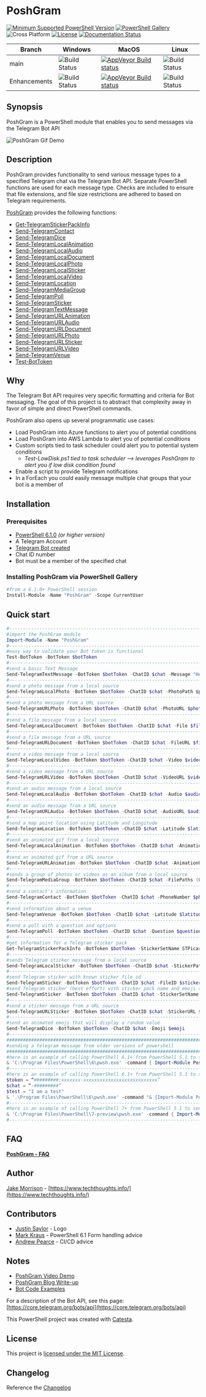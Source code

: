 # PoshGram

[![Minimum Supported PowerShell Version](https://img.shields.io/badge/PowerShell-6.1+-blue.svg)](https://github.com/PowerShell/PowerShell) [![PowerShell Gallery][psgallery-img]][psgallery-site] ![Cross Platform](https://img.shields.io/badge/platform-windows%20%7C%20macos%20%7C%20linux-lightgrey) [![License][license-badge]](LICENSE) [![Documentation Status](https://readthedocs.org/projects/poshgram/badge/?version=latest)](https://poshgram.readthedocs.io/en/latest/?badge=latest)

[psgallery-img]:   https://img.shields.io/powershellgallery/dt/PoshGram.svg
[psgallery-site]:  https://www.powershellgallery.com/packages/PoshGram
[psgallery-v1]:    https://www.powershellgallery.com/packages/PoshGram
[license-badge]:   https://img.shields.io/github/license/techthoughts2/PoshGram

Branch | Windows | MacOS | Linux
--- | --- | --- | --- |
main | ![Build Status](https://codebuild.us-west-2.amazonaws.com/badges?uuid=eyJlbmNyeXB0ZWREYXRhIjoibTI1bm9iZ0tRY3hGRzVUQzdKUzhyT0lGOUlCZHVySldHRCtyQlRRcVVKM0M4bExOMDgvdkMzdTR3MC83VGhzQzVBUVJ6ajFwNDFvVDUwQU5wK3BMNHUwPSIsIml2UGFyYW1ldGVyU3BlYyI6ImluRWp6VDA4eWYxNitqQ2giLCJtYXRlcmlhbFNldFNlcmlhbCI6MX0%3D&branch=main) | [![AppVeyor Build status](https://ci.appveyor.com/api/projects/status/f0l0iiqfq6tua4l1/branch/main?svg=true)](https://ci.appveyor.com/project/techthoughts2/poshgram/branch/main) | ![Build Status](https://codebuild.us-west-2.amazonaws.com/badges?uuid=eyJlbmNyeXB0ZWREYXRhIjoiZHFxQmNXamdSTVJzd2FUcTUraWRDalAwRlNBRWNGV2MzVExZRHdKb2VwbGdtUHdJME91c05tVzYyWXJWMythSWR0dkROYTJkdWxGZG1sUWVuTTB0WWI4PSIsIml2UGFyYW1ldGVyU3BlYyI6IjhReWlJdmNZQSt3bW9Mb3MiLCJtYXRlcmlhbFNldFNlcmlhbCI6MX0%3D&branch=main) |
Enhancements | ![Build Status](https://codebuild.us-west-2.amazonaws.com/badges?uuid=eyJlbmNyeXB0ZWREYXRhIjoiRDRkc01KRlpFb3NFckRCRk14bFF3cGFpa3I5M3pNTHF5YXk2b2hrcFNEbU56bGlNVEovUzBLQ0xQcDlXa1oyaGVOZzN6WE0rZlNiM2dXR1U1eWpVWitzPSIsIml2UGFyYW1ldGVyU3BlYyI6IjAvTXY3R1YwWXFYQzg3TWoiLCJtYXRlcmlhbFNldFNlcmlhbCI6MX0%3D&branch=Enhancements) | [![AppVeyor Build status](https://ci.appveyor.com/api/projects/status/f0l0iiqfq6tua4l1/branch/Enhancements?svg=true)](https://ci.appveyor.com/project/techthoughts2/poshgram/branch/Enhancements)| ![Build Status](https://codebuild.us-west-2.amazonaws.com/badges?uuid=eyJlbmNyeXB0ZWREYXRhIjoiWmVlOTRZTGtPbjdKR3p5YjFTeGpuVmROZjJ0Unh1aVprYlErOG1CQ3ZKSVRaUEhxOW01OFdOQkRlRG0zb1JCNWI1aVJqcno0TG5FVnoxSnNrVnZvU21ZPSIsIml2UGFyYW1ldGVyU3BlYyI6IjFJalRUNFR5YTljUWFKUHEiLCJtYXRlcmlhbFNldFNlcmlhbCI6MX0%3D&branch=Enhancements) |

## Synopsis

PoshGram is a PowerShell module that enables you to send messages via the Telegram Bot API

![PoshGram Gif Demo](media/PoshGram.gif "PoshGram in action")

## Description

PoshGram provides functionality to send various message types to a specified Telegram chat via the Telegram Bot API. Separate PowerShell functions are used for each message type. Checks are included to ensure that file extensions, and file size restrictions are adhered to based on Telegram requirements.

[PoshGram](https://github.com/techthoughts2/PoshGram/blob/main/docs/PoshGram.md) provides the following functions:

* [Get-TelegramStickerPackInfo](https://github.com/techthoughts2/PoshGram/blob/main/docs/Get-TelegramStickerPackInfo.md)
* [Send-TelegramContact](https://github.com/techthoughts2/PoshGram/blob/main/docs/Send-TelegramContact.md)
* [Send-TelegramDice](https://github.com/techthoughts2/PoshGram/blob/main/docs/Send-TelegramDice.md)
* [Send-TelegramLocalAnimation](https://github.com/techthoughts2/PoshGram/blob/main/docs/Send-TelegramLocalAnimation.md)
* [Send-TelegramLocalAudio](https://github.com/techthoughts2/PoshGram/blob/main/docs/Send-TelegramLocalAudio.md)
* [Send-TelegramLocalDocument](https://github.com/techthoughts2/PoshGram/blob/main/docs/Send-TelegramLocalDocument.md)
* [Send-TelegramLocalPhoto](https://github.com/techthoughts2/PoshGram/blob/main/docs/Send-TelegramLocalPhoto.md)
* [Send-TelegramLocalSticker](https://github.com/techthoughts2/PoshGram/blob/main/docs/Send-TelegramLocalSticker.md)
* [Send-TelegramLocalVideo](https://github.com/techthoughts2/PoshGram/blob/main/docs/Send-TelegramLocalVideo.md)
* [Send-TelegramLocation](https://github.com/techthoughts2/PoshGram/blob/main/docs/Send-TelegramLocation.md)
* [Send-TelegramMediaGroup](https://github.com/techthoughts2/PoshGram/blob/main/docs/Send-TelegramMediaGroup.md)
* [Send-TelegramPoll](https://github.com/techthoughts2/PoshGram/blob/main/docs/Send-TelegramPoll.md)
* [Send-TelegramSticker](https://github.com/techthoughts2/PoshGram/blob/main/docs/Send-TelegramSticker.md)
* [Send-TelegramTextMessage](https://github.com/techthoughts2/PoshGram/blob/main/docs/Send-TelegramTextMessage.md)
* [Send-TelegramURLAnimation](https://github.com/techthoughts2/PoshGram/blob/main/docs/Send-TelegramURLAnimation.md)
* [Send-TelegramURLAudio](https://github.com/techthoughts2/PoshGram/blob/main/docs/Send-TelegramURLAudio.md)
* [Send-TelegramURLDocument](https://github.com/techthoughts2/PoshGram/blob/main/docs/Send-TelegramURLDocument.md)
* [Send-TelegramURLPhoto](https://github.com/techthoughts2/PoshGram/blob/main/docs/Send-TelegramURLPhoto.md)
* [Send-TelegramURLSticker](https://github.com/techthoughts2/PoshGram/blob/main/docs/Send-TelegramURLSticker.md)
* [Send-TelegramURLVideo](https://github.com/techthoughts2/PoshGram/blob/main/docs/Send-TelegramURLVideo.md)
* [Send-TelegramVenue](https://github.com/techthoughts2/PoshGram/blob/main/docs/Send-TelegramVenue.md)
* [Test-BotToken](https://github.com/techthoughts2/PoshGram/blob/main/docs/Test-BotToken.md)

## Why

The Telegram Bot API requires very specific formatting and criteria for Bot messaging. The goal of this project is to abstract that complexity away in favor of simple and direct PowerShell commands.

PoshGram also opens up several programmatic use cases:

* Load PoshGram into Azure functions to alert you of potential conditions
* Load PoshGram into AWS Lambda to alert you of potential conditions
* Custom scripts tied to task scheduler could alert you to potential system conditions
  * *Test-LowDisk.ps1 tied to task scheduler --> leverages PoshGram to alert you if low disk condition found*
* Enable a script to provide Telegram notifications
* In a ForEach you could easily message multiple chat groups that your bot is a member of

## Installation

### Prerequisites

* [PowerShell 6.1.0](https://github.com/PowerShell/PowerShell) *(or higher version)*
* A Telegram Account
* [Telegram Bot created](https://core.telegram.org/bots)
* Chat ID number
* Bot must be a member of the specified chat

### Installing PoshGram via PowerShell Gallery

```powershell
#from a 6.1.0+ PowerShell session
Install-Module -Name "PoshGram" -Scope CurrentUser
```

## Quick start

```powershell
#------------------------------------------------------------------------------------------------
#import the PoshGram module
Import-Module -Name "PoshGram"
#------------------------------------------------------------------------------------------------
#easy way to validate your Bot token is functional
Test-BotToken -BotToken $botToken
#------------------------------------------------------------------------------------------------
#send a basic Text Message
Send-TelegramTextMessage -BotToken $botToken -ChatID $chat -Message "Hello"
#------------------------------------------------------------------------------------------------
#send a photo message from a local source
Send-TelegramLocalPhoto -BotToken $botToken -ChatID $chat -PhotoPath $photo
#------------------------------------------------------------------------------------------------
#send a photo message from a URL source
Send-TelegramURLPhoto -BotToken $botToken -ChatID $chat -PhotoURL $photoURL
#------------------------------------------------------------------------------------------------
#send a file message from a local source
Send-TelegramLocalDocument -BotToken $botToken -ChatID $chat -File $file
#------------------------------------------------------------------------------------------------
#send a file message from a URL source
Send-TelegramURLDocument -BotToken $botToken -ChatID $chat -FileURL $fileURL
#------------------------------------------------------------------------------------------------
#send a video message from a local source
Send-TelegramLocalVideo -BotToken $botToken -ChatID $chat -Video $video
#------------------------------------------------------------------------------------------------
#send a video message from a URL source
Send-TelegramURLVideo -BotToken $botToken -ChatID $chat -VideoURL $videoURL
#------------------------------------------------------------------------------------------------
#send an audio message from a local source
Send-TelegramLocalAudio -BotToken $botToken -ChatID $chat -Audio $audio
#------------------------------------------------------------------------------------------------
#send an audio message from a URL source
Send-TelegramURLAudio -BotToken $botToken -ChatID $chat -AudioURL $audioURL
#------------------------------------------------------------------------------------------------
#send a map point location using Latitude and Longitude
Send-TelegramLocation -BotToken $botToken -ChatID $chat -Latitude $latitude -Longitude $longitude
#------------------------------------------------------------------------------------------------
#send an animated gif from a local source
Send-TelegramLocalAnimation -BotToken $botToken -ChatID $chat -AnimationPath $animation
#------------------------------------------------------------------------------------------------
#send an animated gif from a URL source
Send-TelegramURLAnimation -BotToken $botToken -ChatID $chat -AnimationURL $AnimationURL
#------------------------------------------------------------------------------------------------
#sends a group of photos or videos as an album from a local source
Send-TelegramMediaGroup -BotToken $botToken -ChatID $chat -FilePaths (Get-ChildItem C:\PhotoGroup | Select-Object -ExpandProperty FullName)
#------------------------------------------------------------------------------------------------
#send a contact's information
Send-TelegramContact -BotToken $botToken -ChatID $chat -PhoneNumber $phone -FirstName $firstName
#------------------------------------------------------------------------------------------------
#send information about a venue
Send-TelegramVenue -BotToken $botToken -ChatID $chat -Latitude $latitude -Longitude $longitude -Title $title -Address $address
#------------------------------------------------------------------------------------------------
#send a poll with a question and options
Send-TelegramPoll -BotToken $botToken -ChatID $chat -Question $question -Options $opt
#------------------------------------------------------------------------------------------------
#get information for a Telegram sticker pack
Get-TelegramStickerPackInfo -BotToken $botToken -StickerSetName STPicard
#------------------------------------------------------------------------------------------------
#sends Telegram sticker message from a local source
Send-TelegramLocalSticker -BotToken $botToken -ChatID $chat -StickerPath $sticker
#------------------------------------------------------------------------------------------------
#send Telegram sticker with known sticker file_id
Send-TelegramSticker -BotToken $botToken -ChatID $chat -FileID $sticker
#send Telegram sticker (best effort) with sticker pack name and emoji shortcode
Send-TelegramSticker -BotToken $botToken -ChatID $chat -StickerSetName STPicard -Shortcode ':slightly_smiling_face:'
#------------------------------------------------------------------------------------------------
#send a sticker message from a URL source
Send-TelegramURLSticker -BotToken $botToken -ChatID $chat -StickerURL $StickerURL
#------------------------------------------------------------------------------------------------
#send an animated emoji that will display a random value
Send-TelegramDice -BotToken $botToken -ChatID $chat -Emoji $emoji
#------------------------------------------------------------------------------------------------
###########################################################################
#sending a telegram message from older versions of powershell
###########################################################################
#here is an example of calling PowerShell 6.1+ from PowerShell 5.1 to send a Telegram message with PoshGram
& 'C:\Program Files\PowerShell\6\pwsh.exe' -command { Import-Module PoshGram;$token = '#########:xxxxxxx-xxxxxxxxxxxxxxxxxxxxxxxxxxx';$chat = '-nnnnnnnnn';Send-TelegramTextMessage -BotToken $token -ChatID $chat -Message "Test from 5.1 calling 6.1+ to send Telegram Message via PoshGram" }
#--------------------------------------------------------------------------
#here is an example of calling PowerShell 6.1+ from PowerShell 5.1 to send a Telegram message with PoshGram using dynamic variables in the message
$token = “#########:xxxxxxx-xxxxxxxxxxxxxxxxxxxxxxxxxxx”
$chat = “-#########”
$test = "I am a test"
& '.\Program Files\PowerShell\6\pwsh.exe' -command "& {Import-Module PoshGram;Send-TelegramTextMessage -BotToken $token -ChatID $chat -Message '$test';}"
#--------------------------------------------------------------------------
#here is an example of calling PowerShell 7+ from PowerShell 5.1 to send a Telegram message with PoshGram
& 'C:\Program Files\PowerShell\7-preview\pwsh.exe' -command { Import-Module PoshGram;$token = '#########:xxxxxxx-xxxxxxxxxxxxxxxxxxxxxxxxxxx';$chat = '-nnnnnnnnn';Send-TelegramTextMessage -BotToken $token -ChatID $chat -Message "Test from 5.1 calling 7+ to send Telegram Message via PoshGram" }
#--------------------------------------------------------------------------
```

## FAQ

**[PoshGram - FAQ](docs/PoshGram-FAQ.md)**

## Author

[Jake Morrison](https://twitter.com/JakeMorrison) - [https://www.techthoughts.info/](https://www.techthoughts.info/)

## Contributors

* [Justin Saylor](https://twitter.com/XJustinSaylorX) - Logo
* [Mark Kraus](https://twitter.com/markekraus) - PowerShell 6.1 Form handling advice
* [Andrew Pearce](https://twitter.com/austoonz) - CI/CD advice

## Notes

* [PoshGram Video Demo](https://youtu.be/OfyRVl7YThw)
* [PoshGram Blog Write-up](https://www.techthoughts.info/poshgram-powershell-module-for-telegram/)
* [Bot Code Examples](https://core.telegram.org/bots/samples)

For a description of the Bot API, see this page: [https://core.telegram.org/bots/api](https://core.telegram.org/bots/api)

This PowerShell project was created with [Catesta](https://github.com/techthoughts2/Catesta).

## License

This project is [licensed under the MIT License](LICENSE).

## Changelog

Reference the [Changelog](.github/CHANGELOG.md)
